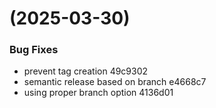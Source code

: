 #  (2025-03-30)


### Bug Fixes

* prevent tag creation 49c9302
* semantic release based on branch e4668c7
* using proper branch option 4136d01



